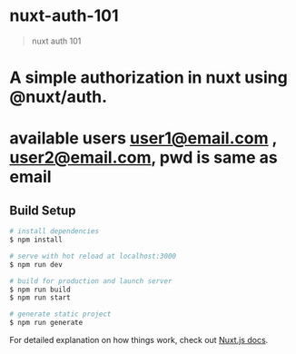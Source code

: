 # nuxt-auth-101

> nuxt auth 101
# A simple authorization in nuxt using @nuxt/auth.
# available users user1@email.com , user2@email.com, pwd is same as email

## Build Setup

```bash
# install dependencies
$ npm install

# serve with hot reload at localhost:3000
$ npm run dev

# build for production and launch server
$ npm run build
$ npm run start

# generate static project
$ npm run generate
```

For detailed explanation on how things work, check out [Nuxt.js docs](https://nuxtjs.org).
